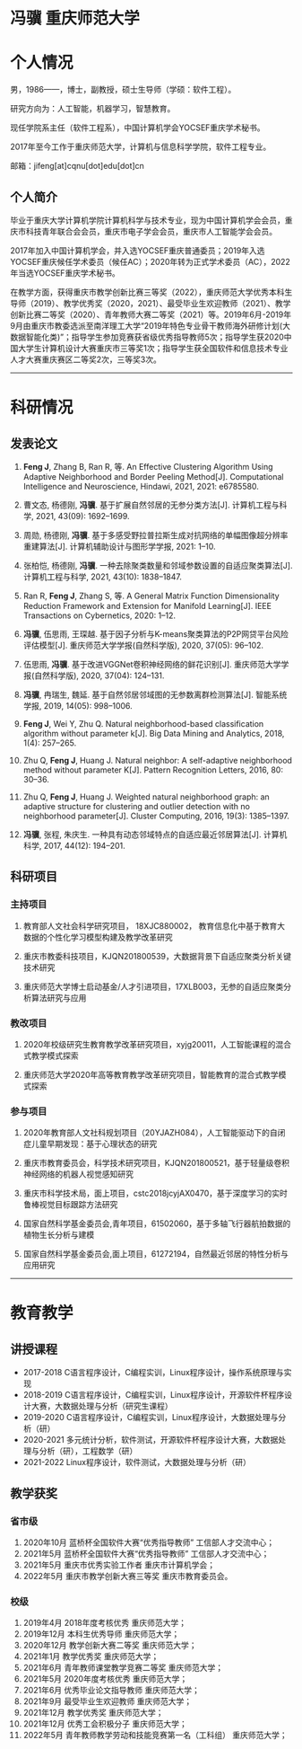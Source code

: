 # 冯骥 重庆师范大学

# 个人情况

男，1986——，博士，副教授，硕士生导师（学硕：软件工程）。

研究方向为：人工智能，机器学习，智慧教育。

现任学院系主任（软件工程系），中国计算机学会YOCSEF重庆学术秘书。

2017年至今工作于重庆师范大学，计算机与信息科学学院，软件工程专业。

邮箱：jifeng[at]cqnu[dot]edu[dot]cn

## 个人简介
毕业于重庆大学计算机学院计算机科学与技术专业，现为中国计算机学会会员，重庆市科技青年联合会会员，重庆市电子学会会员，重庆市人工智能学会会员。

2017年加入中国计算机学会，并入选YOCSEF重庆普通委员；2019年入选YOCSEF重庆候任学术委员（候任AC）；2020年转为正式学术委员（AC），2022年当选YOCSEF重庆学术秘书。

在教学方面，获得重庆市教学创新比赛三等奖（2022），重庆师范大学优秀本科生导师（2019）、教学优秀奖（2020，2021）、最受毕业生欢迎教师（2021）、教学创新比赛二等奖（2020）、青年教师大赛二等奖（2021）等。2019年6月-2019年9月由重庆市教委选派至南洋理工大学“2019年特色专业骨干教师海外研修计划(大数据智能化类)”；指导学生参加竞赛获省级优秀指导教师5次；指导学生获2020中国大学生计算机设计大赛重庆市三等奖1次；指导学生获全国软件和信息技术专业人才大赛重庆赛区二等奖2次，三等奖3次。

***

# 科研情况
## 发表论文
1. **Feng J**, Zhang B, Ran R, 等. An Effective Clustering Algorithm Using Adaptive Neighborhood and Border Peeling Method[J]. Computational Intelligence and Neuroscience, Hindawi, 2021, 2021: e6785580.

1. 曹文态, 杨德刚, **冯骥**. 基于扩展自然邻居的无参分类方法[J]. 计算机工程与科学, 2021, 43(09): 1692–1699.

1. 周勋, 杨德刚, **冯骥**. 基于多感受野拉普拉斯生成对抗网络的单幅图像超分辨率重建算法[J]. 计算机辅助设计与图形学学报, 2021: 1–10.

1. 张柏恺, 杨德刚, **冯骥**. 一种去除聚类数量和邻域参数设置的自适应聚类算法[J]. 计算机工程与科学, 2021, 43(10): 1838–1847.

1. Ran R, **Feng J**, Zhang S, 等. A General Matrix Function Dimensionality Reduction Framework and Extension for Manifold Learning[J]. IEEE Transactions on Cybernetics, 2020: 1–12.

1. **冯骥**, 伍思雨, 王琛越. 基于因子分析与K-means聚类算法的P2P网贷平台风险评估模型[J]. 重庆师范大学学报(自然科学版), 2020, 37(05): 96–102.

1. 伍思雨, **冯骥**. 基于改进VGGNet卷积神经网络的鲜花识别[J]. 重庆师范大学学报(自然科学版), 2020, 37(04): 124–131.

1. **冯骥**, 冉瑞生, 魏延. 基于自然邻居邻域图的无参数离群检测算法[J]. 智能系统学报, 2019, 14(05): 998–1006.

1. **Feng J**, Wei Y, Zhu Q. Natural neighborhood-based classification algorithm without parameter k[J]. Big Data Mining and Analytics, 2018, 1(4): 257–265.

1. Zhu Q, **Feng J**, Huang J. Natural neighbor: A self-adaptive neighborhood method without parameter K[J]. Pattern Recognition Letters, 2016, 80: 30–36.

1. Zhu Q, **Feng J**, Huang J. Weighted natural neighborhood graph: an adaptive structure for clustering and outlier detection with no neighborhood parameter[J]. Cluster Computing, 2016, 19(3): 1385–1397.

1. **冯骥**, 张程, 朱庆生. 一种具有动态邻域特点的自适应最近邻居算法[J]. 计算机科学, 2017, 44(12): 194–201.


## 科研项目
### 主持项目
1. 教育部人文社会科学研究项目， 18XJC880002， 教育信息化中基于教育大数据的个性化学习模型构建及教学改革研究

2. 重庆市教委科技项目，KJQN201800539，大数据背景下自适应聚类分析关键技术研究

3. 重庆师范大学博士启动基金/人才引进项目，17XLB003，无参的自适应聚类分析算法研究与应用


### 教改项目
1. 2020年校级研究生教育教学改革研究项目，xyjg20011，人工智能课程的混合式教学模式探索

2. 重庆师范大学2020年高等教育教学改革研究项目，智能教育的混合式教学模式探索

### 参与项目
1. 2020年教育部人文社科规划项目（20YJAZH084），人工智能驱动下的自闭症儿童早期发现：基于心理状态的研究

2. 重庆市教育委员会，科学技术研究项目，KJQN201800521，基于轻量级卷积神经网络的机器人视觉感知研究

3. 重庆市科学技术局，面上项目，cstc2018jcyjAX0470，基于深度学习的实时鲁棒视觉目标跟踪方法研究

6. 国家自然科学基金委员会,青年项目，61502060，基于多轴飞行器航拍数据的植物生长分析与建模

7. 国家自然科学基金委员会,面上项目，61272194，自然最近邻居的特性分析与应用研究

*** 

# 教育教学
## 讲授课程
+ 2017-2018    C语言程序设计，C编程实训，Linux程序设计，操作系统原理与实现
+ 2018-2019    C语言程序设计，C编程实训，Linux程序设计，开源软件杯程序设计大赛，大数据处理与分析（研究生课程）
+ 2019-2020    C语言程序设计，C编程实训，Linux程序设计，大数据处理与分析（研）
+ 2020-2021    多元统计分析，软件测试，开源软件杯程序设计大赛，大数据处理与分析（研），工程数学（研）
+ 2021-2022    Linux程序设计，软件测试，大数据处理与分析（研）

## 教学获奖
### 省市级
1. 2020年10月   蓝桥杯全国软件大赛“优秀指导教师” 工信部人才交流中心；
1. 2021年5月  蓝桥杯全国软件大赛“优秀指导教师” 工信部人才交流中心；
1. 2021年5月  重庆市优秀实验工作者 重庆市计算机学会；
1. 2022年5月  重庆市教学创新大赛三等奖 重庆市教育委员会。

### 校级
1. 2019年4月 2018年度考核优秀 重庆师范大学；
1. 2019年12月 本科生优秀导师 重庆师范大学；
1. 2020年12月 教学创新大赛二等奖 重庆师范大学；
1. 2021年1月 教学优秀奖 重庆师范大学；
1. 2021年6月 青年教师课堂教学竞赛二等奖 重庆师范大学；
1. 2021年5月 2020年度考核优秀 重庆师范大学；
1. 2021年6月 优秀毕业论文指导教师 重庆师范大学；
1. 2021年9月 最受毕业生欢迎教师 重庆师范大学；
1. 2021年12月 教学优秀奖 重庆师范大学；
1. 2021年12月 优秀工会积极分子 重庆师范大学；
1. 2022年5月 青年教师教学劳动和技能竞赛第一名（工科组） 重庆师范大学；



